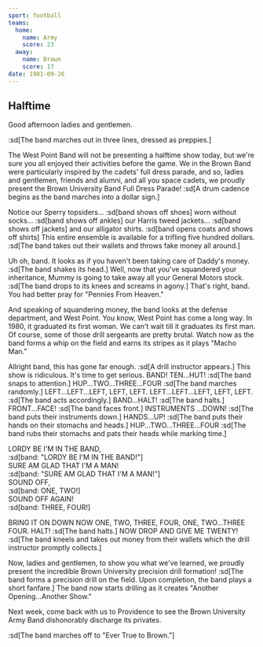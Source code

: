 ```yaml
---
sport: football
teams:
  home:
    name: Army
    score: 23
  away:
    name: Brown
    score: 17
date: 1981-09-26
---
```


## Halftime

Good afternoon ladies and gentlemen.

:sd[The band marches out in three lines, dressed as preppies.]

The West Point Band will not be presenting a halftime show today, but we're sure you all enjoyed their activities before the game. We in the Brown Band were particularly inspired by the cadets' full dress parade, and so, ladies and gentlemen, friends and alumni, and all you space cadets, we proudly present the Brown University Band Full Dress Parade! :sd[A drum cadence begins as the band marches into a dollar sign.]

Notice our Sperry topsiders... :sd[band shows off shoes] worn without socks... :sd[band shows off ankles] our Harris tweed jackets... :sd[band shows off jackets] and our alligator shirts. :sd[band opens coats and shows off shirts] This entire ensemble is available for a trifling five hundred dollars. :sd[The band takes out their wallets and throws fake money all around.]

Uh oh, band. It looks as if you haven't been taking care of Daddy's money. :sd[The band shakes its head.] Well, now that you've squandered your inheritance, Mummy is going to take away all your General Motors stock. :sd[The band drops to its knees and screams in agony.] That's right, band. You had better pray for "Pennies From Heaven."

And speaking of squandering money, the band looks at the defense department, and West Point. You know, West Point has come a long way. In 1980, it graduated its first woman. We can't wait till it graduates its first man. Of course, some of those drill sergeants are pretty brutal. Watch now as the band forms a whip on the field and earns its stripes as it plays "Macho Man."

Allright band, this has gone far enough. :sd[A drill instructor appears.] This show is ridiculous. It's time to get serious. BAND! TEN...HUT! :sd[The band snaps to attention.] HUP...TWO...THREE...FOUR :sd[The band marches randomly.] LEFT...LEFT...LEFT, LEFT, LEFT. LEFT...LEFT...LEFT, LEFT, LEFT. :sd[The band acts accordingly.] BAND...HALT! :sd[The band halts.] FRONT...FACE! :sd[The band faces front.] INSTRUMENTS ...DOWN! :sd[The band puts their instruments down.] HANDS...UP! :sd[The band puts their hands on their stomachs and heads.] HUP...TWO...THREE...FOUR :sd[The band rubs their stomachs and pats their heads while marking time.]

LORDY BE I'M IN THE BAND,\
:sd[band: "LORDY BE I'M IN THE BAND!"]\
SURE AM GLAD THAT I'M A MAN!\
:sd[band: "SURE AM GLAD THAT I'M A MAN!"]\
SOUND OFF,\
:sd[band: ONE, TWO!]\
SOUND OFF AGAIN!\
:sd[band: THREE, FOUR!]

BRING IT ON DOWN NOW ONE, TWO, THREE, FOUR, ONE, TWO...THREE\
 FOUR. HALT! :sd[The band halts.] NOW DROP AND GIVE ME TWENTY! :sd[The band kneels and takes out money from their wallets which the drill instructor promptly collects.]

Now, ladies and gentlemen, to show you what we've learned, we proudly present the incredible Brown University precision drill formation! :sd[The band forms a precision drill on the field. Upon completion, the band plays a short fanfare.] The band now starts drilling as it creates "Another Opening...Another Show."

Next week, come back with us to Providence to see the Brown University Army Band dishonorably discharge its privates.

:sd[The band marches off to "Ever True to Brown."]
